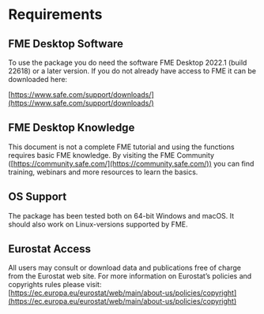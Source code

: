 # Requirements

## FME Desktop Software
To use the package you do need the software FME Desktop 2022.1 (build 22618) or a later version. If you do not already have access to FME it can be downloaded here: 

[https://www.safe.com/support/downloads/](https://www.safe.com/support/downloads/)

## FME Desktop Knowledge
This document is not a complete FME tutorial and using the functions requires basic FME knowledge. By visiting the FME Community ([https://community.safe.com/](https://community.safe.com/)) you can find training, webinars and more resources to learn the basics.

## OS Support
The package has been tested both on 64-bit Windows and macOS. It should also work on Linux-versions supported by FME.

## Eurostat Access
All users may consult or download data and publications free of charge from the Eurostat web site. For more information on Eurostat’s policies and copyrights rules please visit: [https://ec.europa.eu/eurostat/web/main/about-us/policies/copyright](https://ec.europa.eu/eurostat/web/main/about-us/policies/copyright)
